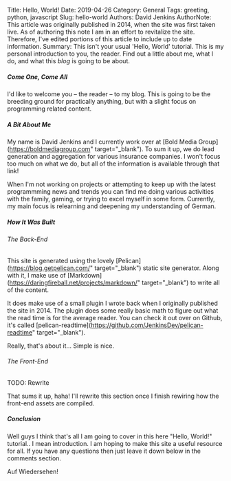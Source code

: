Title: Hello, World!
Date: 2019-04-26
Category: General
Tags: greeting, python, javascript
Slug: hello-world
Authors: David Jenkins
AuthorNote: This article was originally published in 2014, when the site was
            first taken live. As of authoring this note I am in an effort to
            revitalize the site. Therefore, I've edited portions of this article
            to include up to date information.
Summary: This isn't your usual 'Hello, World' tutorial. This is my personal
         introduction to you, the reader.  Find out a little about me, what I do,
         and what this _blog_ is going to be about.


##### Come One, Come All

I'd like to welcome you &ndash; the reader &ndash; to my blog.  This
is going to be the breeding ground for practically anything, but with
a slight focus on programming related content.


##### A Bit About Me

My name is David Jenkins and I currently work over at [Bold Media Group](https://boldmediagroup.com" target="_blank").
To sum it up, we do lead generation and aggregation for various insurance
companies. I won't focus too much on what we do, but all
of the information is available through that link!

When I'm not working on projects or attempting to keep up with
the latest programmming news and trends you can find me doing various
activities with the family, gaming, or trying to excel myself in some form.
Currently, my main focus is relearning and deepening my understanding of
German.


##### How It Was Built

###### The Back-End

This site is generated using the lovely [Pelican](https://blog.getpelican.com/" target="_blank") static
site generator. Along with it, I make use of [Markdown](https://daringfireball.net/projects/markdown/" target="_blank")
to write all of the content.

It does make use of a small plugin I wrote back when I originally published
the site in 2014. The plugin does some really basic math to figure out what the read time
is for the average reader. You can check it out over on Github, it's called
[pelican-readtime](https://github.com/JenkinsDev/pelican-readtime" target="_blank").

Really, that's about it... Simple is nice.

###### The Front-End

TODO: Rewrite

That sums it up, haha! I'll rewrite this section once I finish rewiring how the front-end
assets are compiled.


##### Conclusion

Well guys I think that's all I am going to cover in this here "Hello, World!"
tutorial.. I mean introduction.  I am hoping to make this site a
useful resource for all. If you have any questions then just leave
it down below in the comments section.

Auf Wiedersehen!
